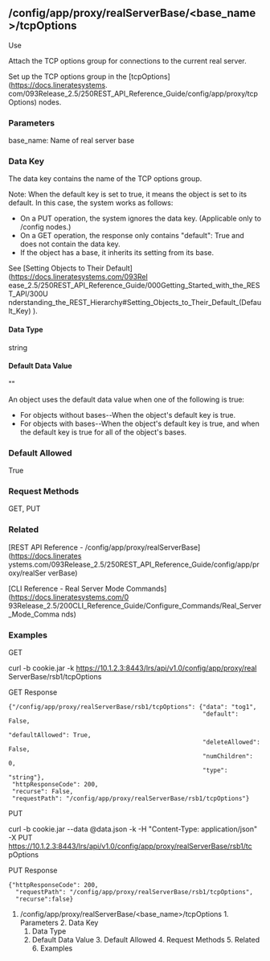 ## /config/app/proxy/realServerBase/<base_name>/tcpOptions

Use

Attach the TCP options group for connections to the current real server.

Set up the TCP options group in the [tcpOptions](https://docs.lineratesystems.
com/093Release_2.5/250REST_API_Reference_Guide/config/app/proxy/tcpOptions)
nodes.

### Parameters

base_name: Name of real server base

### Data Key

The data key contains the name of the TCP options group.

Note: When the default key is set to true, it means the object is set to its
default. In this case, the system works as follows:

  * On a PUT operation, the system ignores the data key. (Applicable only to /config nodes.)
  * On a GET operation, the response only contains "default": True and does not contain the data key.
  * If the object has a base, it inherits its setting from its base.

See [Setting Objects to Their Default](https://docs.lineratesystems.com/093Rel
ease_2.5/250REST_API_Reference_Guide/000Getting_Started_with_the_REST_API/300U
nderstanding_the_REST_Hierarchy#Setting_Objects_to_Their_Default_(Default_Key)
).

#### Data Type

string

#### Default Data Value

""

An object uses the default data value when one of the following is true:

  * For objects without bases--When the object's default key is true.
  * For objects with bases--When the object's default key is true, and when the default key is true for all of the object's bases.

### Default Allowed

True

### Request Methods

GET, PUT

### Related

[REST API Reference - /config/app/proxy/realServerBase](https://docs.linerates
ystems.com/093Release_2.5/250REST_API_Reference_Guide/config/app/proxy/realSer
verBase)

[CLI Reference - Real Server Mode Commands](https://docs.lineratesystems.com/0
93Release_2.5/200CLI_Reference_Guide/Configure_Commands/Real_Server_Mode_Comma
nds)

### Examples

GET

curl -b cookie.jar -k https://10.1.2.3:8443/lrs/api/v1.0/config/app/proxy/real
ServerBase/rsb1/tcpOptions

GET Response

    
    {"/config/app/proxy/realServerBase/rsb1/tcpOptions": {"data": "tog1",
                                                          "default": False,
                                                          "defaultAllowed": True,
                                                          "deleteAllowed": False,
                                                          "numChildren": 0,
                                                          "type": "string"},
     "httpResponseCode": 200,
     "recurse": False,
     "requestPath": "/config/app/proxy/realServerBase/rsb1/tcpOptions"}
    

PUT

curl -b cookie.jar --data @data.json -k -H "Content-Type: application/json" -X
PUT https://10.1.2.3:8443/lrs/api/v1.0/config/app/proxy/realServerBase/rsb1/tc
pOptions

PUT Response

    
    {"httpResponseCode": 200,
      "requestPath": "/config/app/proxy/realServerBase/rsb1/tcpOptions",
      "recurse":false}

  1. /config/app/proxy/realServerBase/<base_name>/tcpOptions
    1. Parameters
    2. Data Key
      1. Data Type
      2. Default Data Value
    3. Default Allowed
    4. Request Methods
    5. Related
    6. Examples

